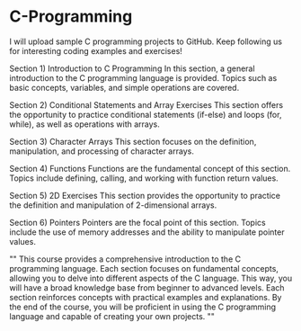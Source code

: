 # C-Programming

I will upload sample C programming projects to GitHub. Keep following us for interesting coding examples and exercises!

Section 1) Introduction to C Programming
In this section, a general introduction to the C programming language is provided. Topics such as basic concepts, variables, and simple operations are covered.

Section 2) Conditional Statements and Array Exercises
This section offers the opportunity to practice conditional statements (if-else) and loops (for, while), as well as operations with arrays.

Section 3) Character Arrays
This section focuses on the definition, manipulation, and processing of character arrays.

Section 4) Functions
Functions are the fundamental concept of this section. Topics include defining, calling, and working with function return values.

Section 5) 2D Exercises
This section provides the opportunity to practice the definition and manipulation of 2-dimensional arrays.

Section 6) Pointers
Pointers are the focal point of this section. Topics include the use of memory addresses and the ability to manipulate pointer values.

"" This course provides a comprehensive introduction to the C programming language. Each section focuses on fundamental concepts, allowing you to delve into different aspects of the C language. This way, you will have a broad knowledge base from beginner to advanced levels. Each section reinforces concepts with practical examples and explanations. By the end of the course, you will be proficient in using the C programming language and capable of creating your own projects. ""
